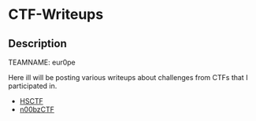 # CTF-Writeups

## Description

TEAMNAME: eur0pe

Here ill will be posting various writeups about challenges from CTFs that I participated in.

* [HSCTF](HSCTF/README.md)
* [n00bzCTF](n00bzCTF/README.md)
